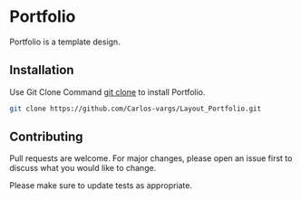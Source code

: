 # Portfolio

Portfolio is a template design.

## Installation

 Use Git Clone Command [git clone](https://git-scm.com/docs/git-clone) to install Portfolio.

```bash
git clone https://github.com/Carlos-vargs/Layout_Portfolio.git
```

## Contributing
Pull requests are welcome. For major changes, please open an issue first to discuss what you would like to change.

Please make sure to update tests as appropriate.
